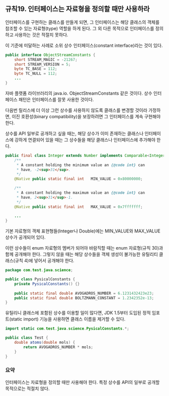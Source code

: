 ## 규칙19. 인터페이스는 자료형을 정의할 때만 사용하라

인터페이스를 구현하는 클래스를 만들게 되면, 그 인터페이스는 해당 클래스의 객체를 참조할 수 있는 자료형(type) 역할을 하게 된다. 그 외 다른 목적으로 인터페이스를 정의하고 사용하는 것은 적절치 못하다.

이 기준에 미달하는 사례로 소위 상수 인터페이스(constant interface)라는 것이 있다.

```java
public interface ObjectStreamConstants {
    short STREAM_MAGIC = -21267;
    short STREAM_VERSION = 5;
    byte TC_BASE = 112;
    byte TC_NULL = 112;
    ...
}
```

자바 플랫폼 라이브러리의 java.io. ObjectStreamConstants 같은 것이다. 상수 인터페이스 패턴은 인터페이스를 잘못 사용한 것이다.

다음번 릴리스에 더 이상 그런 상수를 사용하지 않도록 클래스를 변경할 것이라 가정하면, 이진 호환성(binary compatibility)을 보장하려면 그 인터페이스를 계속 구현해야 한다.

상수를 API 일부로 공개하고 싶을 때는, 해당 상수가 이미 존재하는 클래스나 인터페이스에 강하게 연결되어 있을 때는 그 상수들을 해당 클래스나 인터페이스에 추가해야 한다.

```java
public final class Integer extends Number implements Comparable<Integer> {
    /**
     * A constant holding the minimum value an {@code int} can
     * have, -2<sup>31</sup>.
     */
    @Native public static final int   MIN_VALUE = 0x80000000;

    /**
     * A constant holding the maximum value an {@code int} can
     * have, 2<sup>31</sup>-1.
     */
    @Native public static final int   MAX_VALUE = 0x7fffffff;
    
    ...
}
```

기본 자료형의 객체 표현형들(Integer나 Double)에는 MIN_VALUE와 MAX_VALUE 상수가 공개되어 있다.

이런 상수들이 enum 자료형의 멤버가 되어야 바람직할 때는 enum 자료형(규칙 30)과 함께 공개해야 한다. 그렇지 않을 때는 해당 상수들을 객체 생성이 불가능한 유틸리티 클래스(규칙 4)에 넣어서 공개해야 한다.

```java
package com.test.java.science;

public class PysicalConstants {
	private PysicalConstants() {}
	
	public static final double AVOGADROS_NUMBER = 6.1231432423e23;
	public static final double BOLTZMANN_CONSTANT = 1.2342352e-13;
}
```

유틸리니 클래스에 포함된 상수를 이용할 일이 많다면, JDK 1.5부터 도입된 정적 임포트(static import) 기능을 사용하면 클래스 이름을 제거할 수 있다.

```java
import static com.test.java.science.PysicalConstants.*;

public class Test {
	double atoms(double mols) {
		return AVOGADROS_NUMBER * mols;
	}
}
```

### 요약
인터페이스는 자료형을 정의할 때만 사용해야 한다. 특정 상수를 API의 일부로 공개할 목적으로는 적절치 않다.
